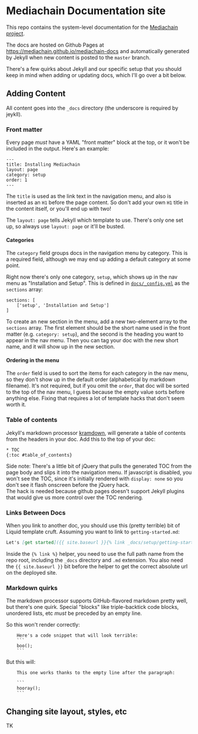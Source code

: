 # Mediachain Documentation site

This repo contains the system-level documentation for the
[Mediachain project](https://www.mediachain.io).

The docs are hosted on Github Pages at https://mediachain.github.io/mediachain-docs and automatically generated by Jekyll when new content is
posted to the `master` branch.

There's a few quirks about Jekyll and our specific setup that you should keep in mind when adding
or updating docs, which I'll go over a bit below.

## Adding Content

All content goes into the `_docs` directory (the underscore is required by jeykll).  

### Front matter

Every page *must* have a YAML "front matter" block at the top, or it won't be included in the
output.  Here's an example:

```
---
title: Installing Mediachain
layout: page
category: setup
order: 1
---
```

The `title` is used as the link text in the navigation menu, and also is inserted as an `H1`
before the page content.  So don't add your own `H1` title in the content itself, or you'll end
up with two!

The `layout: page` tells Jekyll which template to use.  There's only one set up, so always use
`layout: page` or it'll be busted.

#### Categories

The `category` field groups docs in the navigation menu by category.  This is a required field,
although we may end up adding a default category at some point.

Right now there's only one category, `setup`, which shows up in the nav menu as
"Installation and Setup".  This is defined in [`docs/_config.yml`](./docs/_config.yml) as the
`sections` array:

```
sections: [
    ['setup', 'Installation and Setup']
]
```

To create an new section in the menu, add a new two-element array to the `sections` array.
The first element should be the short name used in the front matter (e.g. `category: setup`),
and the second is the heading you want to appear in the nav menu.  Then you can tag your doc
with the new short name, and it will show up in the new section.

#### Ordering in the menu
The `order` field is used to sort the items for each category in the nav menu, so they don't show
up in the default order (alphabetical by markdown filename).  It's not required, but if you omit
the `order`, that doc will be sorted to the top of the nav menu, I guess because the empty value
sorts before anything else.  Fixing that requires a lot of template hacks that don't seem worth it.

### Table of contents

Jekyll's markdown processor [kramdown](https://kramdown.gettalong.org/), will generate a table of
contents from the headers in your doc.  Add this to the top of your doc:

```
* TOC
{:toc #table_of_contents}
```

Side note: There's a little bit of jQuery that pulls the generated TOC from the page body and
slips it into the navigation menu.  If javascript is disabled, you won't see the TOC, since it's
initially rendered with `display: none` so you don't see it flash onscreen before the jQuery hack.  
The hack is needed because github pages doesn't support Jekyll plugins that would give us more
control over the TOC rendering.

### Links Between Docs

When you link to another doc, you should use this (pretty terrible) bit of Liquid template cruft.
Assuming you want to link to `getting-started.md`:

```markdown
Let's [get started]({{ site.baseurl }}{% link _docs/setup/getting-started.md %})
```

Inside the `{% link %}` helper, you need to use the full path name from the repo root, including
the `_docs` directory and `.md` extension. You also need the `{{ site.baseurl }}` bit before the
helper to get the correct absolute url on the deployed site.

### Markdown quirks

The markdown processor supports GitHub-flavored markdown pretty well, but there's one quirk.
Special "blocks" like triple-backtick code blocks, unordered lists, etc *must* be preceded by an
empty line.

So this won't render correctly:


        Here's a code snippet that will look terrible:
        ```
        boo();
        ```

But this will:


        This one works thanks to the empty line after the paragraph:
        
        ```
        hooray();
        ```

## Changing site layout, styles, etc

TK
